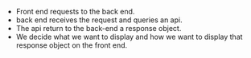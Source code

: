 - Front end requests to the back end.
- back end receives the request and queries an api.
- The api return to the back-end a response object.
- We decide what we want to display and how we want to display that response object on the front end.